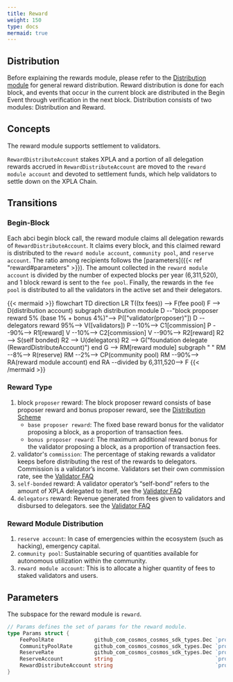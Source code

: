 ```yaml
---
title: Reward
weight: 150
type: docs
mermaid: true
---
```


## Distribution

Before explaining the rewards module, please refer to the [Distribution module](https://docs.xpla.io/develop/develop/core-modules/distribution/) for general reward distribution. Reward distribution is done for each block, and events that occur in the current block are distributed in the Begin Event through verification in the next block. Distribution consists of two modules: Distribution and Reward.

## Concepts

The reward module supports settlement to validators.

`RewardDistributeAccount` stakes XPLA and a portion of all delegation rewards accrued in `RewardDistributeAccount` are moved to the `reward module account` and devoted to settlement funds, which help validators to settle down on the XPLA Chain.

## Transitions

### Begin-Block

Each abci begin block call, the reward module claims all delegation rewards of `RewardDistributeAccount`. It claims every block, and this claimed reward is distributed to the `reward module account`, `community pool`, and `reserve account`. The ratio among recipients follows the [parameters]({{< ref "reward#parameters" >}}). The amount collected in the `reward module account` is divided by the number of expected blocks per year (6,311,520), and 1 block reward is sent to the `fee pool`. Finally, the rewards in the `fee pool` is distributed to all the validators in the active set and their delegators.

{{< mermaid >}}
flowchart TD
  direction LR
  T((tx fees)) --> F(fee pool)
  F --> D(distribution account)
  subgraph distribution module
    D --"block proposer reward 5%
        (base 1% + bonus 4%)"--> P(["validator(proposer)"])
    D --delegators reward 95%--> V([validators])
    P --10%--> C1[commission]
    P --90%--> R1[reward]
    V --10%--> C2[commission]
    V --90%--> R2[reward]
    R2 --> S(self bonded)
    R2 --> U(delegators)
    R2 --> G("foundation delegate
    (RewardDistributeAccount)")
  end
  G --> RM[reward module]
  subgraph " "
    RM --8%--> R(reserve)
    RM --2%--> CP(community pool)
    RM --90%--> RA(reward module account)
  end
  RA --divided by 6,311,520--> F
{{< /mermaid >}}

### Reward Type

1. block `proposer` reward: The block proposer reward consists of base proposer reward and bonus proposer reward, see the [Distribution Scheme](https://docs.xpla.io/develop/develop/core-modules/distribution/#the-distribution-scheme)
    - `base proposer reward`: The fixed base reward bonus for the validator proposing a block, as a proportion of transaction fees.
    - `bonus proposer reward`: The maximum additional reward bonus for the validator proposing a block, as a proportion of transaction fees.
2. validator's `commission`: The percentage of staking rewards a validator keeps before distributing the rest of the rewards to delegators. Commission is a validator’s income. Validators set their own commission rate, see the [Validator FAQ](https://docs.xpla.io/full-node/full-node/manage-a-validator/validator-faq/#what-is-a-validators-commission)
3. `self-bonded` reward: A validator operator’s “self-bond” refers to the amount of XPLA delegated to itself, see the [Validator FAQ](https://docs.xpla.io/full-node/full-node/manage-a-validator/validator-faq/#are-validators-required-to-self-bond-xpla)
4. `delegators` reward: Revenue generated from fees given to validators and disbursed to delegators. see the [Validator FAQ](https://docs.xpla.io/full-node/full-node/manage-a-validator/validator-faq/#rewards)

### Reward Module Distribution
1. `reserve account`: In case of emergencies within the ecosystem (such as hacking), emergency capital.
2. `community pool`: Sustainable securing of quantities available for autonomous utilization within the community.
3. `reward module account`: This is to allocate a higher quantity of fees to staked validators and users.

## Parameters

The subspace for the reward module is `reward`.

```go
// Params defines the set of params for the reward module.
type Params struct {
	FeePoolRate             github_com_cosmos_cosmos_sdk_types.Dec `protobuf:"bytes,1,opt,name=fee_pool_rate,json=feePoolRate,proto3,customtype=github.com/cosmos/cosmos-sdk/types.Dec" json:"fee_pool_rate" yaml:"fee_pool_rate"`
	CommunityPoolRate       github_com_cosmos_cosmos_sdk_types.Dec `protobuf:"bytes,2,opt,name=community_pool_rate,json=communityPoolRate,proto3,customtype=github.com/cosmos/cosmos-sdk/types.Dec" json:"community_pool_rate" yaml:"community_pool_rate"`
	ReserveRate             github_com_cosmos_cosmos_sdk_types.Dec `protobuf:"bytes,3,opt,name=reserve_rate,json=reserveRate,proto3,customtype=github.com/cosmos/cosmos-sdk/types.Dec" json:"reserve_rate" yaml:"reserve_rate"`
	ReserveAccount          string                                 `protobuf:"bytes,4,opt,name=reserve_account,json=reserveAccount,proto3" json:"reserve_account,omitempty"`
	RewardDistributeAccount string                                 `protobuf:"bytes,5,opt,name=reward_distribute_account,json=rewardDistributeAccount,proto3" json:"reward_distribute_account,omitempty"`
}
```
